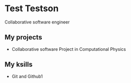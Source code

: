 # Test Testson

Collaborative software engineer

## My projects

- Collaborative software Project in Computational Physics

## My ksills

- Git and Github1
